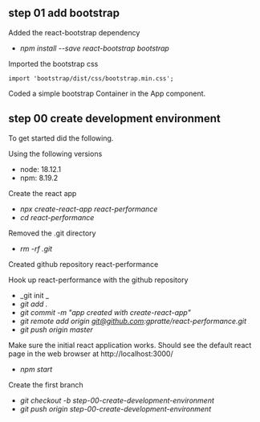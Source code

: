 
## step 01 add bootstrap
Added the react-bootstrap dependency
* _npm install --save react-bootstrap bootstrap_

Imported the bootstrap css

    import 'bootstrap/dist/css/bootstrap.min.css';

Coded a simple bootstrap Container in the App component.

## step 00 create development environment
To get started did the following.

Using the following versions
* node: 18.12.1
* npm: 8.19.2

Create the react app
* _npx create-react-app react-performance_
* _cd react-performance_

Removed the .git directory
* _rm -rf .git_

Created github repository react-performance

Hook up react-performance with the github repository
* _git init _
* _git add ._
* _git commit -m "app created with create-react-app"_
* _git remote add origin git@github.com:gpratte/react-performance.git_
* _git push origin master_

Make sure the initial react application works. Should see the default react page in the web browser at http://localhost:3000/
* _npm start_

Create the first branch
* _git checkout -b step-00-create-development-environment_
* _git push origin step-00-create-development-environment_
